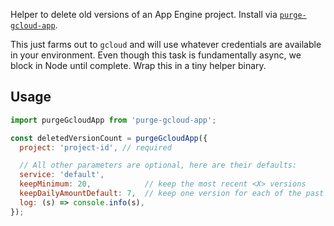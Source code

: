 Helper to delete old versions of an App Engine project.
Install via [`purge-gcloud-app`](https://www.npmjs.com/package/purge-gcloud-app).

This just farms out to `gcloud` and will use whatever credentials are available in your environment.
Even though this task is fundamentally async, we block in Node until complete.
Wrap this in a tiny helper binary.

## Usage

```js
import purgeGcloudApp from 'purge-gcloud-app';

const deletedVersionCount = purgeGcloudApp({
  project: 'project-id', // required

  // All other parameters are optional, here are their defaults:
  service: 'default',
  keepMinimum: 20,            // keep the most recent <X> versions
  keepDailyAmountDefault: 7,  // keep one version for each of the past <X> days
  log: (s) => console.info(s),
});
```
